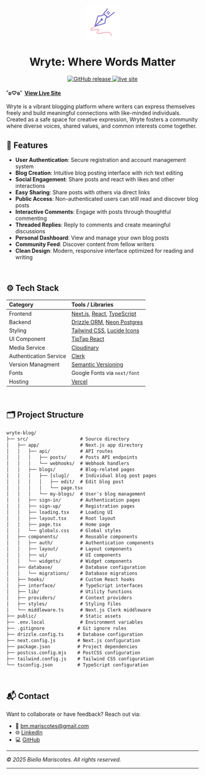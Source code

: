 <div align="center">
  <img src="public/branding/logo.png" alt="Logo" width="90" />
</div>
<div align="center">
<h1> Wryte: Where Words Matter
</h1>

  <a href="https://github.com/bmariscotes-strat/bmariscotes-mini-project-2/releases">
    <img src="https://img.shields.io/github/v/release/bmariscotes-strat/bmariscotes-mini-project-2" alt="GitHub release" />
  <a href="https://wryte-blog.vercel.app">
    <img src="https://img.shields.io/badge/Live%20Site-online-brightgreen" alt="live site" />
  </a>
</div>

#### ˚ʚ♡ɞ˚ ‎ [View Live Site](https://wryte-blog.vercel.app)

Wryte is a vibrant blogging platform where writers can express themselves freely and build meaningful connections with like-minded individuals. Created as a safe space for creative expression, Wryte fosters a community where diverse voices, shared values, and common interests come together.
<br>

## 🌟 Features

- **User Authentication**: Secure registration and account management system
- **Blog Creation**: Intuitive blog posting interface with rich text editing
- **Social Engagement**: Share posts and react with likes and other interactions
- **Easy Sharing**: Share posts with others via direct links
- **Public Access**: Non-authenticated users can still read and discover blog posts
- **Interactive Comments**: Engage with posts through thoughtful commenting
- **Threaded Replies**: Reply to comments and create meaningful discussions
- **Personal Dashboard**: View and manage your own blog posts
- **Community Feed**: Discover content from fellow writers
- **Clean Design**: Modern, responsive interface optimized for reading and writing

<br>

## ⚙️ Tech Stack

| Category               | Tools / Libraries                                                                                            |
| :--------------------- | :----------------------------------------------------------------------------------------------------------- |
| Frontend               | [Next.js](https://nextjs.org/), [React](https://reactjs.org/), [TypeScript](https://www.typescriptlang.org/) |
| Backend                | [Drizzle ORM](https://orm.drizzle.team/), [Neon Postgres](https://https://neon.com/)                         |
| Styling                | [Tailwind CSS](https://tailwindcss.com/), [Lucide Icons](https://lucide.dev/)                                |
| UI Component           | [TipTap React](https://tiptap.dev/docs/editor/getting-started/install/react)                                 |
| Media Service          | [Cloudinary](https://cloudinary.com/)                                                                        |
| Authentication Service | [Clerk](https://clerk.com/nextjs-authentication)                                                             |
| Version Managment      | [Semantic Versioning](https://semver.org/)                                                                   |
| Fonts                  | Google Fonts via `next/font`                                                                                 |
| Hosting                | [Vercel](https://vercel.com/)                                                                                |

<br>

## 🗂️ Project Structure

```
wryte-blog/
├── src/                   # Source directory
│   ├── app/               # Next.js app directory
│   │   ├── api/           # API routes
│   │   │   ├── posts/     # Posts API endpoints
│   │   │   └── webhooks/  # Webhook handlers
│   │   ├── blogs/         # Blog-related pages
│   │   │   ├── [slug]/    # Individual blog post pages
│   │   │   │   ├── edit/  # Edit blog post
│   │   │   │   └── page.tsx
│   │   │   └── my-blogs/  # User's blog management
│   │   ├── sign-in/       # Authentication pages
│   │   ├── sign-up/       # Registration pages
│   │   ├── loading.tsx    # Loading UI
│   │   ├── layout.tsx     # Root layout
│   │   ├── page.tsx       # Home page
│   │   └── globals.css    # Global styles
│   ├── components/        # Reusable components
│   │   ├── auth/          # Authentication components
│   │   ├── layout/        # Layout components
│   │   ├── ui/            # UI components
│   │   └── widgets/       # Widget components
│   ├── database/          # Database configuration
│   │   └── migrations/    # Database migrations
│   ├── hooks/             # Custom React hooks
│   ├── interface/         # TypeScript interfaces
│   ├── lib/               # Utility functions
│   ├── providers/         # Context providers
│   ├── styles/            # Styling files
│   └── middleware.ts      # Next.js Clerk middleware
├── public/                # Static assets
├── .env.local             # Environment variables
├── .gitignore            # Git ignore rules
├── drizzle.config.ts     # Database configuration
├── next.config.js        # Next.js configuration
├── package.json          # Project dependencies
├── postcss.config.mjs    # PostCSS configuration
├── tailwind.config.js    # Tailwind CSS configuration
└── tsconfig.json         # TypeScript configuration
```

<br>

## 📬 Contact

Want to collaborate or have feedback? Reach out via:

- 📧 [bm.mariscotes@gmail.com](mailto:your-email@gmail.com)
- 🌐 [LinkedIn](https://linkedin.com/in/biellamariscotes)
- 💻 [GitHub](https://github.com/biellamariscotes)

---

_© 2025 Biella Mariscotes. All rights reserved._

<hr>
